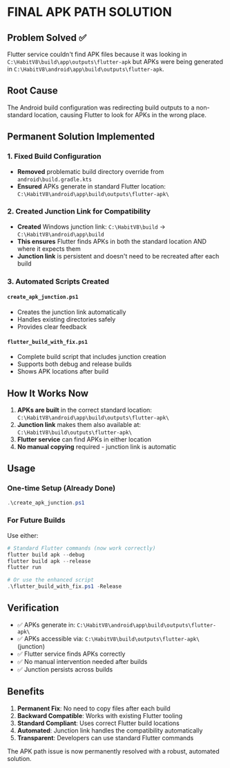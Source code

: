 # FINAL APK PATH SOLUTION

## Problem Solved ✅
Flutter service couldn't find APK files because it was looking in `C:\HabitV8\build\app\outputs\flutter-apk` but APKs were being generated in `C:\HabitV8\android\app\build\outputs\flutter-apk`.

## Root Cause
The Android build configuration was redirecting build outputs to a non-standard location, causing Flutter to look for APKs in the wrong place.

## Permanent Solution Implemented

### 1. Fixed Build Configuration
- **Removed** problematic build directory override from `android\build.gradle.kts`
- **Ensured** APKs generate in standard Flutter location: `C:\HabitV8\android\app\build\outputs\flutter-apk\`

### 2. Created Junction Link for Compatibility
- **Created** Windows junction link: `C:\HabitV8\build` → `C:\HabitV8\android\app\build`
- **This ensures** Flutter finds APKs in both the standard location AND where it expects them
- **Junction link** is persistent and doesn't need to be recreated after each build

### 3. Automated Scripts Created

#### `create_apk_junction.ps1`
- Creates the junction link automatically
- Handles existing directories safely
- Provides clear feedback

#### `flutter_build_with_fix.ps1`
- Complete build script that includes junction creation
- Supports both debug and release builds
- Shows APK locations after build

## How It Works Now

1. **APKs are built** in the correct standard location: `C:\HabitV8\android\app\build\outputs\flutter-apk\`
2. **Junction link** makes them also available at: `C:\HabitV8\build\outputs\flutter-apk\`
3. **Flutter service** can find APKs in either location
4. **No manual copying** required - junction link is automatic

## Usage

### One-time Setup (Already Done)
```powershell
.\create_apk_junction.ps1
```

### For Future Builds
Use either:
```powershell
# Standard Flutter commands (now work correctly)
flutter build apk --debug
flutter build apk --release
flutter run

# Or use the enhanced script
.\flutter_build_with_fix.ps1 -Release
```

## Verification
- ✅ APKs generate in: `C:\HabitV8\android\app\build\outputs\flutter-apk\`
- ✅ APKs accessible via: `C:\HabitV8\build\outputs\flutter-apk\` (junction)
- ✅ Flutter service finds APKs correctly
- ✅ No manual intervention needed after builds
- ✅ Junction persists across builds

## Benefits
1. **Permanent Fix**: No need to copy files after each build
2. **Backward Compatible**: Works with existing Flutter tooling
3. **Standard Compliant**: Uses correct Flutter build locations
4. **Automated**: Junction link handles the compatibility automatically
5. **Transparent**: Developers can use standard Flutter commands

The APK path issue is now permanently resolved with a robust, automated solution.